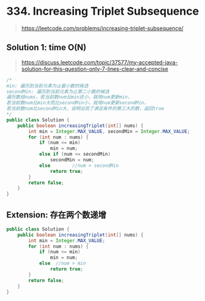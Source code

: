 # 334. Increasing Triplet Subsequence
> https://leetcode.com/problems/increasing-triplet-subsequence/

## Solution 1: time O(N)
> https://discuss.leetcode.com/topic/37577/my-accepted-java-solution-for-this-question-only-7-lines-clear-and-concise

```java
/*
min: 遍历到当前元素为止最小数的候选
secondMin: 遍历到当前元素为止第二小数的候选
遍历数组nums，若当前数num比min还小，就用num更新min，
若当前数num比min大而比secondMin小，就用num更新secondMin，
若当前数num比secondMin大，说明出现了满足条件的第三大的数，返回true
*/
public class Solution {
    public boolean increasingTriplet(int[] nums) {
        int min = Integer.MAX_VALUE, secondMin = Integer.MAX_VALUE;
        for (int num : nums) {
            if (num <= min)
                min = num;
            else if (num <= secondMin)
                secondMin = num;
            else        //num > secondMin
                return true;
        }
        return false;
    }
}
```

## Extension: 存在两个数递增
```java
public class Solution {
    public boolean increasingTriplet(int[] nums) {
        int min = Integer.MAX_VALUE;
        for (int num : nums) {
            if (num <= min)
                min = num;
            else  //num > min
                return true;
        }
        return false;
    }
}
```

